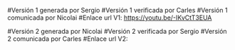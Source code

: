 #Versión 1 generada por Sergio
#Versión 1 verificada por Carles
#Versión 1 comunicada por Nicolai
#Enlace url V1: https://youtu.be/-IKvCtT3EUA

#Versión 2 generada por Nicolai
#Versión 2 verificada por Sergio
#Versión 2 comunicada por Carles
#Enlace url V2: 
